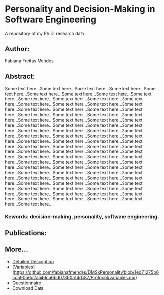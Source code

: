 # Personality and Decision-Making in Software Engineering
A repository of my Ph.D. research data

## Author:
Fabiana Freitas Mendes

## Abstract:
Some text here...Some text here...Some text here...Some text here...Some text here...Some text here...Some text here...Some text here...Some text here...Some text here...Some text here...Some text here...Some text here...Some text here...Some text here...Some text here...Some text here...Some text here...Some text here...Some text here...Some text here...Some text here...Some text here...Some text here...Some text here...Some text here...Some text here...Some text here...Some text here...Some text here...Some text here...Some text here...Some text here...Some text here...Some text here...Some text here...Some text here...Some text here...Some text here...Some text here...Some text here...Some text here...Some text here...Some text here...Some text here...Some text here...Some text here...Some text here...Some text here...Some text here...Some text here...Some text here...Some text here...Some text here...Some text here...Some text here...Some text here...Some text here...Some text here...Some text here...Some text here...Some text here...Some text here...Some text here...Some text here...Some text here...Some text here...Some text here...Some text here...Some text here...Some text here...Some text here...Some text here...Some text here...Some text here...Some text here...Some text here...Some text here...Some text here...Some text here...Some text here...Some text here...Some text here...Some text here...Some text here...Some text here...Some text here...Some text here...Some text here...Some text here...
### Kewords: decision-making, personality, software engineering.

## Publications:

## More...
* [Detailed Description](https://github.com/fabianafmendes/DMSxPersonality/blob/1ed71275b6cc59056c2a546ca6bd07360a14dc87/Protocol/detailedDescription.md)
* [Variables] (https://github.com/fabianafmendes/DMSxPersonality/blob/1ed71275b6cc59056c2a546ca6bd07360a14dc87/Protocol/variables.md)
* Questionnaire
* Download Data
